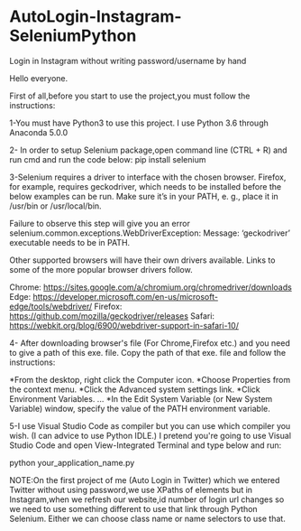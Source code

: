 # AutoLogin-Instagram-SeleniumPython
Login in Instagram without writing password/username by hand

Hello everyone.

First of all,before you start to use the project,you must follow the instructions:

1-You must have Python3 to use this project. I use Python 3.6 through Anaconda 5.0.0

2- In order to setup Selenium package,open command line (CTRL + R) and run cmd and run the code below: pip install selenium

3-Selenium requires a driver to interface with the chosen browser. Firefox, for example, requires geckodriver, which needs to be installed before the below examples can be run. Make sure it’s in your PATH, e. g., place it in /usr/bin or /usr/local/bin.

Failure to observe this step will give you an error selenium.common.exceptions.WebDriverException: Message: ‘geckodriver’ executable needs to be in PATH.

Other supported browsers will have their own drivers available. Links to some of the more popular browser drivers follow.

Chrome:	https://sites.google.com/a/chromium.org/chromedriver/downloads Edge:	https://developer.microsoft.com/en-us/microsoft-edge/tools/webdriver/ Firefox:	https://github.com/mozilla/geckodriver/releases Safari: https://webkit.org/blog/6900/webdriver-support-in-safari-10/

4- After downloading browser's file (For Chrome,Firefox etc.) and you need to give a path of this exe. file. Copy the path of that exe. file and follow the instructions:

*From the desktop, right click the Computer icon. *Choose Properties from the context menu. *Click the Advanced system settings link. *Click Environment Variables. ... *In the Edit System Variable (or New System Variable) window, specify the value of the PATH environment variable.

5-I use Visual Studio Code as compiler but you can use which compiler you wish. (I can advice to use Python IDLE.) I pretend you're going to use Visual Studio Code and open View-Integrated Terminal and type below and run:

python your_application_name.py


NOTE:On the first project of me (Auto Login in Twitter) which we entered Twitter without using password,we use XPaths of elements but in Instagram,when we refresh our website,id number of login url changes so we need
to use something different to use that link through Python Selenium. Either we can choose class name or name selectors to use that.
